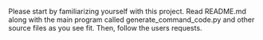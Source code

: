 Please start by familiarizing yourself with this project. Read README.md along with the main program called generate_command_code.py and other source files as you see fit. Then, follow the users requests.